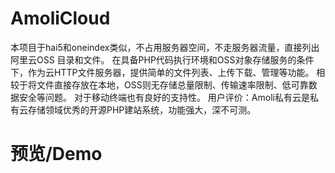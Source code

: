 # AmoliCloud
本项目于hai5和oneindex类似，不占用服务器空间，不走服务器流量，直接列出 阿里云OSS 目录和文件。
在具备PHP代码执行环境和OSS对象存储服务的条件下，作为云HTTP文件服务器，提供简单的文件列表、上传下载、管理等功能。
相较于将文件直接存放在本地，OSS则无存储总量限制、传输速率限制、低可靠数据安全等问题。
对于移动终端也有良好的支持性。
用户评价：Amoli私有云是私有云存储领域优秀的开源PHP建站系统，功能强大，深不可测。
# 预览/Demo